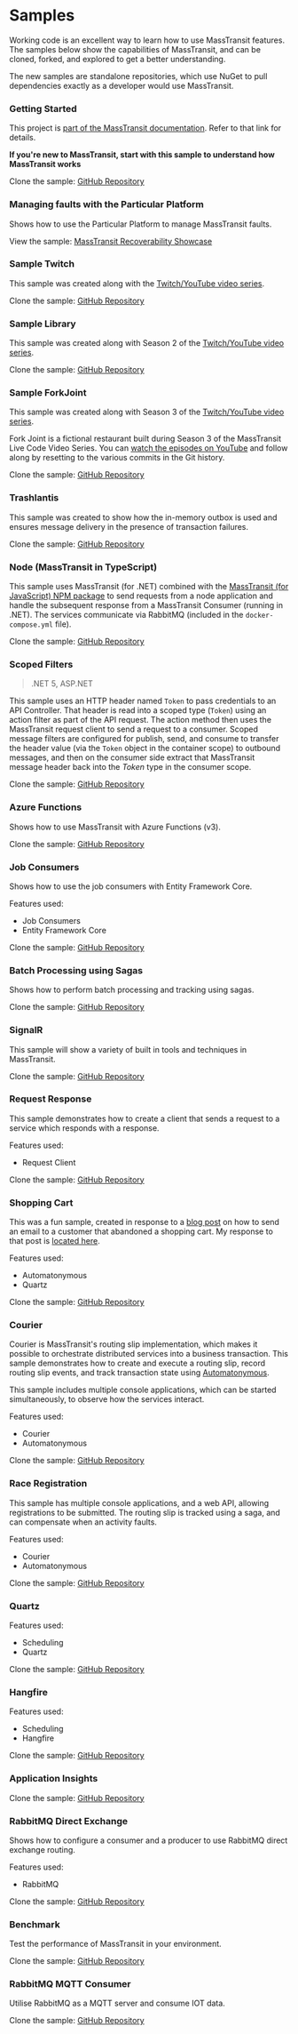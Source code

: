 # Samples

Working code is an excellent way to learn how to use MassTransit features. The samples below show the capabilities of MassTransit, and can be cloned, forked, and explored to get a better understanding.

The new samples are standalone repositories, which use NuGet to pull dependencies exactly as a developer would use MassTransit.

### Getting Started

This project is [part of the MassTransit documentation](https://masstransit-project.com/getting-started/). Refer to that link for details.

**If you're new to MassTransit, start with this sample to understand how MassTransit works**

Clone the sample: [GitHub Repository](https://github.com/MassTransit/Sample-GettingStarted)

### Managing faults with the Particular Platform

Shows how to use the Particular Platform to manage MassTransit faults.

View the sample: [MassTransit Recoverability Showcase](https://github.com/Particular/MassTransitShowcaseDemo/)

### Sample Twitch

This sample was created along with the [Twitch/YouTube video series](https://www.youtube.com/playlist?list=PLx8uyNNs1ri2MBx6BjPum5j9_MMdIfM9C).

Clone the sample: [GitHub Repository](https://github.com/MassTransit/Sample-Twitch)

### Sample Library

This sample was created along with Season 2 of the [Twitch/YouTube video series](https://www.youtube.com/playlist?list=PLx8uyNNs1ri1UA_Nerr7Ej3g9nT2PxbbH).

Clone the sample: [GitHub Repository](https://github.com/MassTransit/Sample-Library)

### Sample ForkJoint

This sample was created along with Season 3 of the [Twitch/YouTube video series](https://www.youtube.com/playlist?list=PLx8uyNNs1ri2JeyDGFWfCYyAjOB1GP-t1).

Fork Joint is a fictional restaurant built during Season 3 of the MassTransit Live Code Video Series. You can [watch the episodes on YouTube](https://youtube.com/playlist?list=PLx8uyNNs1ri2JeyDGFWfCYyAjOB1GP-t1) and follow along by resetting to the various commits in the Git history.

Clone the sample: [GitHub Repository](https://github.com/MassTransit/Sample-ForkJoint)

### Trashlantis

This sample was created to show how the in-memory outbox is used and ensures message delivery in the presence of transaction failures.

Clone the sample: [GitHub Repository](https://github.com/phatboyg/Trashlantis)

### Node (MassTransit in TypeScript)

This sample uses MassTransit (for .NET) combined with the [MassTransit (for JavaScript) NPM package](https://www.npmjs.com/package/masstransit-rabbitmq) to send requests from a node application and handle the subsequent response from a MassTransit Consumer (running in .NET). The services communicate via RabbitMQ (included in the `docker-compose.yml` file).

Clone the sample: [GitHub Repository](https://github.com/MassTransit/Sample-Node)

### Scoped Filters

> .NET 5, ASP.NET

This sample uses an HTTP header named `Token` to pass credentials to an API Controller. That header is read into a scoped type (`Token`) using an action filter as part of the API request. The action method then uses the MassTransit request client to send a request to a consumer. Scoped message filters are configured for publish, send, and consume to transfer the header value (via the `Token` object in the container scope) to outbound messages, and then on the consumer side extract that MassTransit message header back into the _Token_ type in the consumer scope.

Clone the sample: [GitHub Repository](https://github.com/MassTransit/Sample-ScopedFilters)

### Azure Functions

Shows how to use MassTransit with Azure Functions (v3).

Clone the sample: [GitHub Repository](https://github.com/MassTransit/Sample-AzureFunction)

### Job Consumers

Shows how to use the job consumers with Entity Framework Core.

Features used:

-   Job Consumers
-   Entity Framework Core

Clone the sample: [GitHub Repository](https://github.com/MassTransit/Sample-JobConsumers)

### Batch Processing using Sagas

Shows how to perform batch processing and tracking using sagas.

Clone the sample: [GitHub Repository](https://github.com/MassTransit/Sample-Batch)

### SignalR

This sample will show a variety of built in tools and techniques in MassTransit.

Clone the sample: [GitHub Repository](https://github.com/MassTransit/Sample-SignalR)

### Request Response

This sample demonstrates how to create a client that sends a request to a service which responds with a response.

Features used:

-   Request Client

Clone the sample: [GitHub Repository](https://github.com/MassTransit/Sample-RequestResponse)

### Shopping Cart

This was a fun sample, created in response to a [blog post][1] on how to send an email to a customer that abandoned a shopping cart. My response to that post is [located here][2].

Features used:

-   Automatonymous
-   Quartz

Clone the sample: [GitHub Repository](https://github.com/MassTransit/Sample-ShoppingWeb)

[1]: http://joshkodroff.com/2015/08/21/an-elegant-abandoned-cart-email-using-nservicebus/
[2]: http://blog.phatboyg.com/general/2015/09/12/sagas-state-machines-and-abandoned-carts.html

### Courier

Courier is MassTransit's routing slip implementation, which makes it possible to orchestrate distributed services into a business transaction. This sample demonstrates how to create and execute a routing slip, record routing slip events, and track transaction state using [Automatonymous](https://github.com/MassTransit/Automatonymous).

This sample includes multiple console applications, which can be started simultaneously, to observe how the services interact.

Features used:

-   Courier
-   Automatonymous

Clone the sample: [GitHub Repository](https://github.com/MassTransit/Sample-Courier)

### Race Registration

This sample has multiple console applications, and a web API, allowing registrations to be submitted. The routing slip is tracked using a saga, and can compensate when an activity faults.

Features used:

-   Courier
-   Automatonymous

Clone the sample: [GitHub Repository](https://github.com/phatboyg/Demo-Registration)

### Quartz

Features used:

-   Scheduling
-   Quartz

Clone the sample: [GitHub Repository](https://github.com/MassTransit/Sample-Quartz)

### Hangfire

Features used:

-   Scheduling
-   Hangfire

Clone the sample: [GitHub Repository](https://github.com/MassTransit/Sample-Hangfire)

### Application Insights

Clone the sample: [GitHub Repository](https://github.com/MassTransit/Sample-ApplicationInsights)

### RabbitMQ Direct Exchange

Shows how to configure a consumer and a producer to use RabbitMQ direct exchange routing.

Features used:

-   RabbitMQ

Clone the sample: [GitHub Repository](https://github.com/MassTransit/Sample-Direct)

### Benchmark

Test the performance of MassTransit in your environment.

Clone the sample: [GitHub Repository](https://github.com/MassTransit/MassTransit-Benchmark)

### RabbitMQ MQTT Consumer

Utilise RabbitMQ as a MQTT server and consume IOT data.

Clone the sample: [GitHub Repository](https://github.com/morganphilo/MassTransit.Mqtt)
